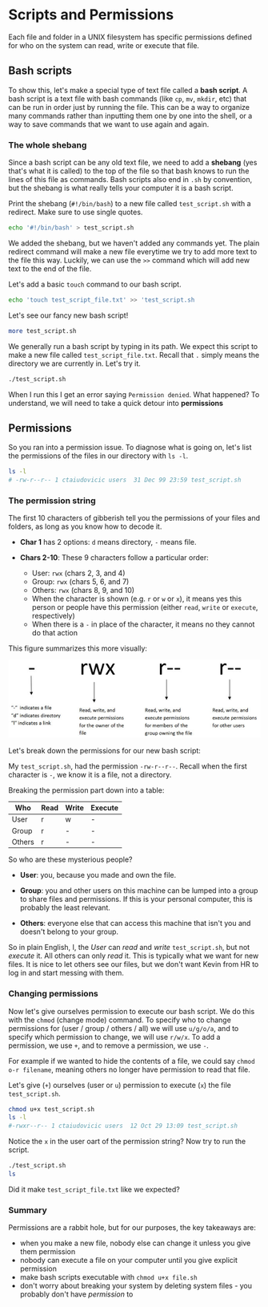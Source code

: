 # Scripts and Permissions
Each file and folder in a UNIX filesystem has specific permissions defined for who on the system can read, write or execute that file.

## Bash scripts
To show this, let's make a special type of text file called a **bash script**. A bash script is a text file with bash commands (like `cp`, `mv`, `mkdir`, etc) that can be run in order just by running the file. This can be a way to organize many commands rather than inputting them one by one into the shell, or a way to save commands that we want to use again and again.

### The whole shebang

Since a bash script can be any old text file, we need to add a **shebang** (yes that's what it is called) to the top of the file so that bash knows to run the lines of this file as commands. Bash scripts also end in `.sh` by convention, but the shebang is what really tells your computer it is a bash script.

Print the shebang (`#!/bin/bash`) to a new file called `test_script.sh` with a redirect. Make sure to use single quotes.

```bash
echo '#!/bin/bash' > test_script.sh
```

We added the shebang, but we haven't added any commands yet. The plain redirect command will make a new file everytime we try to add more text to the file this way. Luckily, we can use the `>>` command which will add new text to the end of the file.

Let's add a basic `touch` command to our bash script.

```bash
echo 'touch test_script_file.txt' >> 'test_script.sh
```

Let's see our fancy new bash script!

```bash
more test_script.sh
```

We generally run a bash script by typing in its path. We expect this script to make a new file called `test_script_file.txt`. Recall that `.` simply means the directory we are currently in. Let's try it.

```bash
./test_script.sh
```

When I run this I get an error saying `Permission denied`. What happened? To understand, we will need to take a quick detour into **permissions**

## Permissions

So you ran into a permission issue. To diagnose what is going on, let's list the permissions of the files in our directory with `ls -l`.

```bash
ls -l
# -rw-r--r-- 1 ctaiudovicic users  31 Dec 99 23:59 test_script.sh
```

### The permission string

The first 10 characters of gibberish tell you the permissions of your files and folders, as long as you know how to decode it.

- **Char 1** has 2 options: `d` means directory, `-` means file.

- **Chars 2-10**: These 9 characters follow a particular order:
  - User: `rwx` (chars 2, 3, and 4)
  - Group: `rwx` (chars 5, 6, and 7)
  - Others: `rwx` (chars 8, 9, and 10)
  - When the character is shown (e.g. `r` or `w` or `x`), it means yes this person or people have this permission (either `read`, `write` or `execute`, respectively)
  - When there is a `-` in place of the character, it means no they cannot do that action

This figure summarizes this more visually:

![File Permissions in Linux (c) 2017 Clofus innovations](../../images/permissions.jpg)

Let's break down the permissions for our new bash script:

My `test_script.sh`, had the permission `-rw-r--r--`. Recall when the first character is `-`, we know it is a file, not a directory.

Breaking the permission part down into a table:

| Who | Read | Write | Execute |
| --- | ---- | ----- | ------- |
| User | r | w | - |
| Group | r | - | - |
| Others | r | - | - |

So who are these mysterious people?

- **User**: you, because you made and own the file.

- **Group**: you and other users on this machine can be lumped into a group to share files and permissions. If this is your personal computer, this is probably the least relevant.

- **Others**: everyone else that can access this machine that isn't you and doesn't belong to your group.

So in plain English, I, the *User* can *read* and *write* `test_script.sh`, but not *execute* it. All others can only *read* it. This is typically what we want for new files. It is nice to let others see our files, but we don't want Kevin from HR to log in and start messing with them.

### Changing permissions

Now let's give ourselves permission to execute our bash script. We do this with the `chmod` (change mode) command. To specify who to change permissions for (user / group / others / all) we will use `u/g/o/a`, and to specify which permission to change, we will use `r/w/x`. To add a permission, we use `+`, and to remove a permission, we use `-`.

For example if we wanted to hide the contents of a file, we could say `chmod o-r filename`, meaning others no longer have permission to read that file.

Let's give (`+`) ourselves (user or `u`) permission to execute (`x`) the file `test_script.sh`.

```bash
chmod u+x test_script.sh
ls -l
#-rwxr--r-- 1 ctaiudovicic users  12 Oct 29 13:09 test_script.sh
```

Notice the `x` in the user oart of the permission string? Now try to run the script.

```bash
./test_script.sh
ls
```

Did it make `test_script_file.txt` like we expected?

### Summary

Permissions are a rabbit hole, but for our purposes, the key takeaways are:

- when you make a new file, nobody else can change it unless you give them permission
- nobody can execute a file on your computer until you give explicit permission
- make bash scripts executable with `chmod u+x file.sh`
- don't worry about breaking your system by deleting system files - you probably don't have *permission* to
